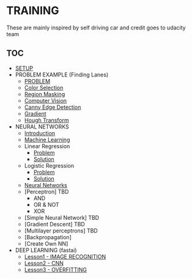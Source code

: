 # TRAINING
These are mainly inspired by self driving car and credit goes to udacity team

## TOC

- [SETUP](https://github.com/vinayakkankanwadi/aauno/blob/master/how-to/training/setup/README.md)
- PROBLEM EXAMPLE (Finding Lanes)
  - [PROBLEM](https://youtu.be/aIkAcXVxf2w)
  - [Color Selection](https://youtu.be/bNOWJ9wdmhk)
  - [Region Masking](https://youtu.be/ngN9Cr-QfiI)
  - [Computer Vision](https://youtu.be/wxQhfSdxjKU)
  - [Canny Edge Detection](https://youtu.be/Av2GsgQWX8I)
  - [Gradient](https://youtu.be/LQM--KPJjD0)
  - [Hough Transform](https://youtu.be/LQM--KPJjD0)
- NEURAL NETWORKS 
  - [Introduction](https://youtu.be/uyLRFMI4HkA)
  - [Machine Learning](https://youtu.be/UIycORUrPww)
  - Linear Regression
    - [Problem](https://youtu.be/sf51L0RN6zc)
    - [Solution](https://youtu.be/L5QBqYDNJn0)  
  - Logistic Regression
    - [Problem](https://youtu.be/kSs6O3R7JUI)
    - [Solution](https://youtu.be/1iNylA3fJDs)
  - [Neural Networks](https://youtu.be/Mqogpnp1lrU)
  - [Perceptron] TBD
    - AND
    - OR & NOT
    - XOR
  - [Simple Neural Network] TBD
  - [Gradient Descent] TBD    
  - [Multilayer perceptrons] TBD
  - [Backpropagation]
  - [Create Own NN]
- DEEP LEARNING (fastai)
  - [Lesson1 - IMAGE RECOGNITION](http://wiki.fast.ai/index.php/Lesson_1_Notes)
  - [Lesson2 - CNN](http://wiki.fast.ai/index.php/Lesson_2_Notes)
  - [Lesson3 - OVERFITTING](http://wiki.fast.ai/index.php/Lesson_3_Notes)
